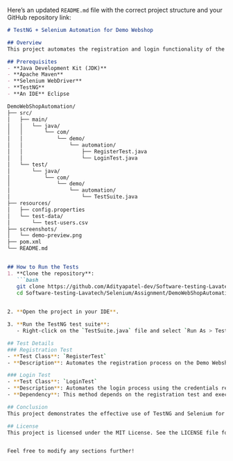 Here’s an updated `README.md` file with the correct project structure and your GitHub repository link:

```markdown
# TestNG + Selenium Automation for Demo Webshop

## Overview
This project automates the registration and login functionality of the Demo Webshop website using Selenium WebDriver and the TestNG framework. The tests are structured to ensure that the registration process completes successfully before executing the login functionality.

## Prerequisites
- **Java Development Kit (JDK)**
- **Apache Maven**
- **Selenium WebDriver**
- **TestNG**
- **An IDE** Eclipse

DemoWebShopAutomation/
├── src/
│   ├── main/
│   │   └── java/
│   │       └── com/
│   │           └── demo/
│   │               └── automation/
│   │                   ├── RegisterTest.java
│   │                   └── LoginTest.java
│   └── test/
│       └── java/
│           └── com/
│               └── demo/
│                   └── automation/
│                       └── TestSuite.java
├── resources/
│   ├── config.properties
│   └── test-data/
│       └── test-users.csv
├── screenshots/
│   └── demo-preview.png
├── pom.xml
└── README.md


## How to Run the Tests
1. **Clone the repository**:
   ```bash
   git clone https://github.com/Adityapatel-dev/Software-testing-Lavatech.git
   cd Software-testing-Lavatech/Selenium/Assignment/DemoWebShopAutomation
  

2. **Open the project in your IDE**.

3. **Run the TestNG test suite**:
   - Right-click on the `TestSuite.java` file and select `Run As > TestNG Test`.

## Test Details
### Registration Test
- **Test Class**: `RegisterTest`
- **Description**: Automates the registration process on the Demo Webshop website.

### Login Test
- **Test Class**: `LoginTest`
- **Description**: Automates the login process using the credentials registered in the previous test.
- **Dependency**: This method depends on the registration test and executes only if the registration is successful.

## Conclusion
This project demonstrates the effective use of TestNG and Selenium for automating web applications. By structuring tests to ensure dependencies are respected, we achieve reliable and maintainable automation scripts.

## License
This project is licensed under the MIT License. See the LICENSE file for details.


Feel free to modify any sections further!
